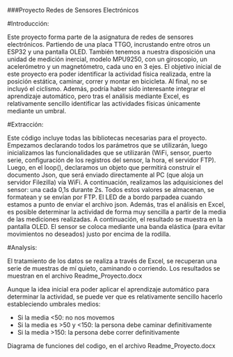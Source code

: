 

###Proyecto Redes de Sensores Electrónicos



#Introducción:


Este proyecto forma parte de la asignatura de redes de sensores electrónicos. Partiendo de una placa TTGO, incrustando entre otros un ESP32 y una pantalla OLED. También tenemos a nuestra disposición una unidad de medición inercial, modelo MPU9250, con un giroscopio, un acelerómetro y un magnetómetro, cada uno en 3 ejes. El objetivo inicial de este proyecto era poder identificar la actividad física realizada, entre la posición estática, caminar, correr y montar en bicicleta. Al final, no se incluyó el ciclismo. 
Además, podría haber sido interesante integrar el aprendizaje automático, pero tras el análisis mediante Excel, es relativamente sencillo identificar las actividades físicas únicamente mediante un umbral.


#Extracción:


Este código incluye todas las bibliotecas necesarias para el proyecto. Empezamos declarando todos los parámetros que se utilizarán, luego inicializamos las funcionalidades que se utilizarán (WiFi, sensor, puerto serie, configuración de los registros del sensor, la hora, el servidor FTP). 
Luego, en el loop(), declaramos un objeto que permitirá construir el documento Json, que será enviado directamente al PC (que aloja un servidor Filezilla) vía WiFi. A continuación, realizamos las adquisiciones del sensor: una cada 0,1s durante 2s. Todos estos valores se almacenan, se formatean y se envían por FTP. El LED de a bordo parpadea cuando estamos a punto de enviar el archivo json. Además, tras el análisis en Excel, es posible determinar la actividad de forma muy sencilla a partir de la media de las mediciones realizadas. 
A continuación, el resultado se muestra en la pantalla OLED. El sensor se coloca mediante una banda elástica (para evitar movimientos no deseados) justo por encima de la rodilla.


#Analysis:

El tratamiento de los datos se realiza a través de Excel, se recuperan una serie de muestras de mí quieto, caminando o corriendo. Los resultados se muestran en el archivo Readme_Proyecto.docx


Aunque la idea inicial era poder aplicar el aprendizaje automático para determinar la actividad, se puede ver que es relativamente sencillo hacerlo estableciendo umbrales medios: 
-	Si la media <50: no nos movemos
-	Si la media es >50 y <150: la persona debe caminar definitivamente
-	Si la media >150: la persona debe correr definitivamente




Diagrama de funciones del codigo, en el archivo Readme_Proyecto.docx


 



